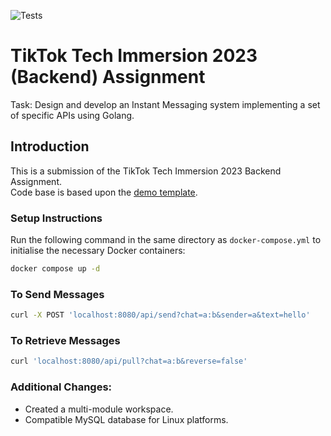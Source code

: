 ![Tests](https://github.com/TikTokTechImmersion/assignment_demo_2023/actions/workflows/test.yml/badge.svg)
# TikTok Tech Immersion 2023 (Backend) Assignment

Task: Design and develop an Instant Messaging system implementing a set of specific APIs using Golang. 

## Introduction
This is a submission of the TikTok Tech Immersion 2023 Backend Assignment. <br>
Code base is based upon the [demo template](https://github.com/TikTokTechImmersion/assignment_demo_2023).

### Setup Instructions
Run the following command in the same directory as `docker-compose.yml` to initialise the necessary Docker containers:
```bash
docker compose up -d
```

### To Send Messages
```bash
curl -X POST 'localhost:8080/api/send?chat=a:b&sender=a&text=hello'
```

### To Retrieve Messages
```bash
curl 'localhost:8080/api/pull?chat=a:b&reverse=false'
```

### Additional Changes:
* Created a multi-module workspace.
* Compatible MySQL database for Linux platforms.